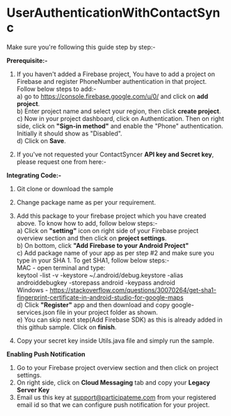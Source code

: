 # UserAuthenticationWithContactSync
Make sure you're following this guide step by step:-

<b>Prerequisite:-</b>

1) If you haven't added a Firebase project, You have to add a project on Firebase and register PhoneNumber authentication in that project. Follow below steps to add:-  
a) go to https://console.firebase.google.com/u/0/ and click on <b>add project</b>.  
b) Enter project name and select your region, then click <b>create project</b>.  
c) Now in your project dashboard, click on Authentication. Then on right side, click on <b>"Sign-in method"</b> and enable the "Phone" authentication. Initially it should show as "Disabled".  
d) Click on <b>Save</b>.  

2) If you've not requested your ContactSyncer <b>API key and Secret key</b>, please request one from here:-  

<b>Integrating Code:-</b>
1) Git clone or download the sample  
2) Change package name as per your requirement.  
3) Add this package to your firebase project which you have created above. To know how to add, follow below steps:-  
a) Click on <b>"setting"</b> icon on right side of your Firebase project overview section and then click on <b>project settings</b>.  
b) On bottom, click <b>"Add Firebase to your Android Project"</b>  
c) Add package name of your app as per step #2 and make sure you type in your SHA 1. To get SHA1, follow below steps:-  
MAC - open terminal and type:  
keytool -list -v -keystore ~/.android/debug.keystore -alias androiddebugkey -storepass android -keypass android  
Windows - https://stackoverflow.com/questions/30070264/get-sha1-fingerprint-certificate-in-android-studio-for-google-maps  
d) Click <b>"Register"</b> app and then download and copy google-services.json file in your project folder as shown.  
e) You can skip next step(Add Firebase SDK) as this is already added in this github sample. Click on <b>finish</b>.  

4) Copy your secret key inside Utils.java file and simply run the sample.  

<b>Enabling Push Notification</b>
1) Go to your Firebase project overview section and then click on project settings.
2) On right side, click on <b>Cloud Messaging</b> tab and copy your <b>Legacy Server Key</b>
3) Email us this key at support@participateme.com from your registered email id so that we can configure push notification for your project.


